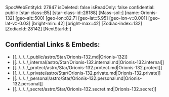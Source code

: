 ﻿---
location: [5.95,82.7,500]
type: Star
tags:
- astro/Star

---
SpocWebEntityId: 27847
isDeleted: false
isReadOnly: false
confidential: public
[star-class::B5]
[star-class-id::28188]
[Mass-sol::]
[name::Orionis-132]
[geo-alt::500]
[geo-lon::82.7]
[geo-lat::5.95]
[geo-lon-v::0.001]
[geo-lat-v::-0.03]
[bright-min::42]
[bright-max::42]
[Zodiac-index::132]
[ZodiacId::28142]
[NextStarId::]



## Confidential Links & Embeds: 
- [[../../../_public/astro/Star/Orionis-132.md|Orionis-132]] 
- [[../../../_internal/astro/Star/Orionis-132.internal.md|Orionis-132.internal]] 
- [[../../../_protect/astro/Star/Orionis-132.protect.md|Orionis-132.protect]] 
- [[../../../_private/astro/Star/Orionis-132.private.md|Orionis-132.private]] 
- [[../../../_personal/astro/Star/Orionis-132.personal.md|Orionis-132.personal]] 
- [[../../../_secret/astro/Star/Orionis-132.secret.md|Orionis-132.secret]] 
